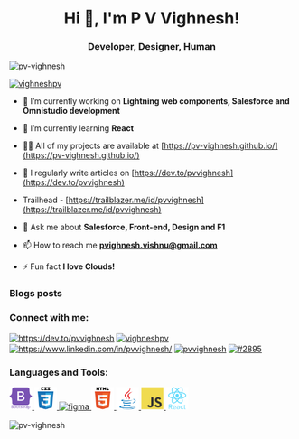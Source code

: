 <h1 align="center">Hi 👋, I'm P V Vighnesh!</h1>
<h3 align="center">Developer, Designer, Human</h3>

<p align="left"> <img src="https://komarev.com/ghpvc/?username=pv-vighnesh&label=Profile%20views&color=0e75b6&style=flat" alt="pv-vighnesh" /> </p>

<p align="left"> <a href="https://twitter.com/vighneshpv" target="blank"><img src="https://img.shields.io/twitter/follow/vighneshpv?logo=twitter&style=for-the-badge" alt="vighneshpv" /></a> </p>

- 🔭 I’m currently working on **Lightning web components, Salesforce and Omnistudio development**

- 🌱 I’m currently learning **React**

- 👨‍💻 All of my projects are available at [https://pv-vighnesh.github.io/](https://pv-vighnesh.github.io/)

- 📝 I regularly write articles on [https://dev.to/pvvighnesh](https://dev.to/pvvighnesh)

- Trailhead - [https://trailblazer.me/id/pvvighnesh](https://trailblazer.me/id/pvvighnesh)

- 💬 Ask me about **Salesforce, Front-end, Design and F1**

- 📫 How to reach me **pvighnesh.vishnu@gmail.com**

- ⚡ Fun fact **I love Clouds!**

### Blogs posts
<!-- BLOG-POST-LIST:START -->
<!-- BLOG-POST-LIST:END -->

<h3 align="left">Connect with me:</h3>
<p align="left">
<a href="https://dev.to/https://dev.to/pvvighnesh" target="blank"><img align="center" src="https://raw.githubusercontent.com/rahuldkjain/github-profile-readme-generator/master/src/images/icons/Social/devto.svg" alt="https://dev.to/pvvighnesh" height="30" width="40" /></a>
<a href="https://twitter.com/vighneshpv" target="blank"><img align="center" src="https://raw.githubusercontent.com/rahuldkjain/github-profile-readme-generator/master/src/images/icons/Social/twitter.svg" alt="vighneshpv" height="30" width="40" /></a>
<a href="https://linkedin.com/in/https://www.linkedin.com/in/pvvighnesh/" target="blank"><img align="center" src="https://raw.githubusercontent.com/rahuldkjain/github-profile-readme-generator/master/src/images/icons/Social/linked-in-alt.svg" alt="https://www.linkedin.com/in/pvvighnesh/" height="30" width="40" /></a>
<a href="https://instagram.com/pvvighnesh" target="blank"><img align="center" src="https://raw.githubusercontent.com/rahuldkjain/github-profile-readme-generator/master/src/images/icons/Social/instagram.svg" alt="pvvighnesh" height="30" width="40" /></a>
<a href="https://discord.gg/#2895" target="blank"><img align="center" src="https://raw.githubusercontent.com/rahuldkjain/github-profile-readme-generator/master/src/images/icons/Social/discord.svg" alt="#2895" height="30" width="40" /></a>
</p>

<h3 align="left">Languages and Tools:</h3>
<p align="left"> <a href="https://getbootstrap.com" target="_blank" rel="noreferrer"> <img src="https://raw.githubusercontent.com/devicons/devicon/master/icons/bootstrap/bootstrap-plain-wordmark.svg" alt="bootstrap" width="40" height="40"/> </a> <a href="https://www.w3schools.com/css/" target="_blank" rel="noreferrer"> <img src="https://raw.githubusercontent.com/devicons/devicon/master/icons/css3/css3-original-wordmark.svg" alt="css3" width="40" height="40"/> </a> <a href="https://www.figma.com/" target="_blank" rel="noreferrer"> <img src="https://www.vectorlogo.zone/logos/figma/figma-icon.svg" alt="figma" width="40" height="40"/> </a> <a href="https://www.w3.org/html/" target="_blank" rel="noreferrer"> <img src="https://raw.githubusercontent.com/devicons/devicon/master/icons/html5/html5-original-wordmark.svg" alt="html5" width="40" height="40"/> </a> <a href="https://www.java.com" target="_blank" rel="noreferrer"> <img src="https://raw.githubusercontent.com/devicons/devicon/master/icons/java/java-original.svg" alt="java" width="40" height="40"/> </a> <a href="https://developer.mozilla.org/en-US/docs/Web/JavaScript" target="_blank" rel="noreferrer"> <img src="https://raw.githubusercontent.com/devicons/devicon/master/icons/javascript/javascript-original.svg" alt="javascript" width="40" height="40"/> </a> <a href="https://reactjs.org/" target="_blank" rel="noreferrer"> <img src="https://raw.githubusercontent.com/devicons/devicon/master/icons/react/react-original-wordmark.svg" alt="react" width="40" height="40"/> </a> </p>

<p><img align="center" src="https://github-readme-stats.vercel.app/api/top-langs?username=pv-vighnesh&show_icons=true&locale=en&layout=compact" alt="pv-vighnesh" /></p>
